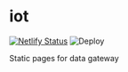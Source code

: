 # iot
[![Netlify Status](https://api.netlify.com/api/v1/badges/27d4ad22-4248-4ffe-9c79-5a0a23ac87e2/deploy-status)](https://app.netlify.com/sites/ketut/deploys)
![Deploy](https://github.com/ketut/iot/workflows/Deploy/badge.svg)

Static pages for data gateway
